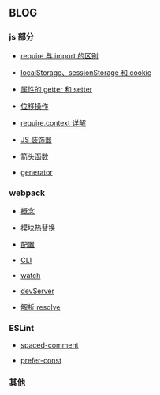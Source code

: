 ## BLOG

### js 部分

- [require 与 import 的区别](./js-part/require-or-import.md)

- [localStorage、sessionStorage 和 cookie](./js-part/localStorage-sessionStorage.md)

- [属性的 getter 和 setter](./js-part/getter-setter.md)

- [位移操作](./js-part/shift.md)

- [require.context 详解](./js-part/require-context.md)

- [JS 装饰器](./js-part/decorators.md)

- [箭头函数]()

- [generator]()

### webpack

- [概念](./webpack/concept.md)

- [模块热替换](./webpack/hot-module.md)

- [配置](./webpack/configuration.md)

- [CLI](./webpack/cli.md)

- [watch](./webpack/watch.md)

- [devServer](./webpack/devServer.md)

- [解析 resolve](./webpack/resolve.md)

### ESLint

- [spaced-comment](./ESLint/space-comment.md)

- [prefer-const](./ESLint/prefer-const.md)

### 其他
